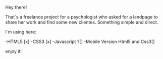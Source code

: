 Hey there!

That`s a freelance project for a psychologist who asked for a landpage to share her work and find some new
clientes.
Something simple and direct.

I`m using here:

-HTML5 [x]
-CSS3 [x]
-Javascript ?[]
-Mobile Version Html5 and Css3[]

enjoy it!
